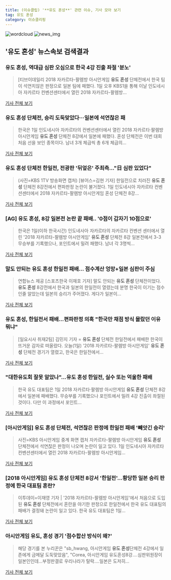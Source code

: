 ```yaml
---
title: (이슈클립) '**유도 혼성**' 관련 이슈, 기사 모아 보기
tag: 유도 혼성
category: 이슈클리핑
---
```

![wordcloud](https://s3.ap-northeast-2.amazonaws.com/lyrics101-wordcloud/2018-09-01-1535785742.png)
![news_img](https://user-images.githubusercontent.com/42597476/44507050-1206f400-a6e4-11e8-8d98-7ffbfebb353f.png)
## **'**유도 혼성**'** 뉴스속보 검색결과
### **유도 혼성**, 역대급 심판 오심으로 한국 4강 진출 좌절 '분노'

>[티브이데일리 2018 자카르타-팔렘방 아시안게임 **유도 혼성** 단체전에서 한국 팀이 석연치않은 판정으로 일본 팀에 패했다. 1일 오후 KBS1을 통해 이날 인도네시아 자카르타 컨벤션센터에서 열린 2018 자카르타-팔렘방...

<a href="http://tvdaily.asiae.co.kr/read.php3?aid=15357809711390944002" target="_blank">기사 전체 보기</a>

### **유도 혼성** 단체전, 승리 도둑맞았다···일본에 석연찮은 패

>한국은 1일 인도네시아 자카르타의 컨벤션센터에서 열린 2018 자카르타·팔렘방 아시안게임 **유도 혼성** 단체전 8강에서 일본에 패했다. 혼성 단체전은 이번 대회 처음 선을 보인 종목이다. 남녀 3개 체급씩 총 6개 체급의...

<a href="http://www.newsis.com/view/?id=NISX20180901_0000406536&cID=10501&pID=10500" target="_blank">기사 전체 보기</a>

### **유도 혼성** 단체전 한일전, 전광판 '뒤엎은' 주최측…"日 심판 있었다"

>(사진=KBS 1TV 방송화면 캡처) [뷰어스=김현 기자] 한일전으로 치러진 **유도 혼성** 단체전 8강전에서 편파판정 논란이 불거졌다. 1일 인도네시아 자카르타 컨벤션센터에서 2018 자카르타-팔렘방 아시안게임 혼성 단체전 8강...

<a href="http://viewers.heraldcorp.com/news/articleView.html?idxno=19024" target="_blank">기사 전체 보기</a>

### [AG] **유도 혼성**, 8강 일본전 논란 끝 패배.. '0점이 갑자기 10점으로'

>한국은 1일(이하 한국시간) 인도네사아 자카르타의 자카르타 컨벤션 센터에서 열린 '2018 자카르타-팔렘방 아시안게임' **유도 혼성** 단체전 8강 일본전에서 3-3 무승부를 기록했으나, 포인트에서 밀려 패했다. 남녀 각 3명씩...

<a href="http://star.mt.co.kr/stview.php?no=2018090114031665800" target="_blank">기사 전체 보기</a>

### 말도 안되는 **유도 혼성** 한일전 패배… 점수계산 엉망+일본 심판이 주심

>연합뉴스 제공 [스포츠한국 이재호 기자] 말도 안되는 **유도 혼성** 단체전이었다. **유도 혼성** 8강전에서 한국과 일본의 한일전이 열렸는데 분명 한국이 이기는 점수인줄 알았는데 일본의 승리가 주어졌다. 게다가 일본이...

<a href="http://sports.hankooki.com/lpage/moresports/201809/sp20180901133744136560.htm" target="_blank">기사 전체 보기</a>

### **유도 혼성**, 한일전서 패배…편파판정 의혹 "한국만 채점 방식 몰랐던 이유 뭐냐"

>[일요시사 취재2팀]  김민지 기자 = **유도 혼성** 단체전 한일전에서 패배한 한국이 뜨거운 감자로 떠올랐다. 오늘(1일) '2018 자카르타-팔렘방 아시안게임' **유도 혼성** 단체전 경기가 열렸고, 한국은 한일전에서...

<a href="http://www.ilyosisa.co.kr/news/articleView.html?idxno=151421" target="_blank">기사 전체 보기</a>

### "대한유도회 잘못 알았나"…**유도 혼성** 한일전, 실수 또는 억울한 패배

>한국 유도 대표팀은 1일 2018 자카르타·팔렘방 아시안게임 **유도 혼성** 단체전 8강에서 일본에 패배했다.  무승부를 기록했으나 포인트에서 밀려 4강 진출이 좌절된 것이다. 다만 이 과정에서 포인트...

<a href="http://www.sisunnews.co.kr/news/articleView.html?idxno=89383" target="_blank">기사 전체 보기</a>

### [아시안게임] **유도 혼성** 단체전, 석연찮은 판정에 한일전 패배 '빼앗긴 승리'

>사진=KBS 아시안게임 중계 화면 캡처 자카르타-팔렘방 아시안게임 **유도 혼성** 단체전에서 석연찮은 판정이 나오며 논란이 일고 있다. 1일 인도네시아 자카르타 컨벤션센터에서 열린 2018 자카르타-팔렘방 아시안게임...

<a href="http://news20.busan.com/controller/newsController.jsp?newsId=20180901000046" target="_blank">기사 전체 보기</a>

### [2018 아시안게임] **유도 혼성** 단체전 8강서 '한일전'…황당한 일본 승리 판정에 한국 대표팀 혼란?

>이투데이=이재영 기자 | '2018 자카르타-팔렘방 아시안게임'에서 처음으로 도입된 **유도 혼성** 단체전에서 혼란을 야기한 판정으로 한일전에서 한국 유도 대표팀의 패배가 결정돼 논란이 일고 있다. 한국 유도 대표팀은 1일...

<a href="http://www.etoday.co.kr/news/section/newsview.php?idxno=1658768" target="_blank">기사 전체 보기</a>

### 아시안게임 유도, 혼성 경기 '점수합산 방식이 왜?'

>해당 경기를 본 누리꾼은 "sb_hwang, 아시안게임 **유도 혼성**단체전 4강에서 일존에게 금메달 도둑맞았음", "Corea, 아시안게임 유도혼성8강....심판위원장이 일본인인데...부정판결로 우리나라가 탈락....일본은 도저히...

<a href="http://www.gukjenews.com/news/articleView.html?idxno=984255" target="_blank">기사 전체 보기</a>


